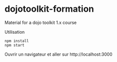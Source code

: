 # dojotoolkit-formation
Material for a dojo toolkit 1.x course

Utilisation

```
npm install
npm start
```

Ouvrir un navigateur et aller sur http://localhost:3000

